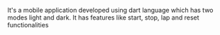 It's a mobile application developed using dart language which has two modes light and dark. 
It has features like start, stop, lap and reset functionalities
